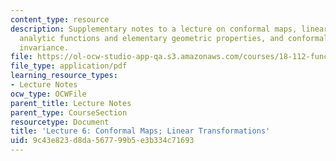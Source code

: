 ```yaml
---
content_type: resource
description: Supplementary notes to a lecture on conformal maps, linear transformations,
  analytic functions and elementary geometric properties, and conformality and scalar
  invariance.
file: https://ol-ocw-studio-app-qa.s3.amazonaws.com/courses/18-112-functions-of-a-complex-variable-fall-2008/9c43e823d8da567799b5e3b334c71693_lecture6.pdf
file_type: application/pdf
learning_resource_types:
- Lecture Notes
ocw_type: OCWFile
parent_title: Lecture Notes
parent_type: CourseSection
resourcetype: Document
title: 'Lecture 6: Conformal Maps; Linear Transformations'
uid: 9c43e823-d8da-5677-99b5-e3b334c71693
---
```

